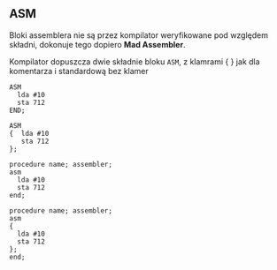 #

## ASM

Bloki assemblera nie są przez kompilator weryfikowane pod względem składni, dokonuje tego dopiero **Mad Assembler**.

Kompilator dopuszcza dwie składnie bloku `ASM`, z klamrami { } jak dla komentarza i standardową bez klamer

```delphi
ASM
  lda #10
  sta 712
END;
```

```delphi
ASM
{  lda #10
   sta 712
};
```

```delphi
procedure name; assembler;
asm
  lda #10
  sta 712
end;
```

```delphi
procedure name; assembler;
asm
{
  lda #10
  sta 712
};
end;
```
